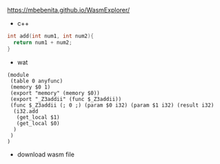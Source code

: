 

https://mbebenita.github.io/WasmExplorer/
- c++
```c++
int add(int num1, int num2){
  return num1 + num2;
}
```
- wat
```wat
(module
 (table 0 anyfunc)
 (memory $0 1)
 (export "memory" (memory $0))
 (export "_Z3addii" (func $_Z3addii))
 (func $_Z3addii (; 0 ;) (param $0 i32) (param $1 i32) (result i32)
  (i32.add
   (get_local $1)
   (get_local $0)
  )
 )
)

```

- download wasm file

